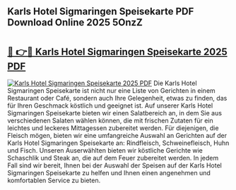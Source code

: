 ## Karls Hotel Sigmaringen Speisekarte PDF Download Online 2025 5OnzZ

# <h2><a href="http://gc7v4w.nevu.top/?p=Karls+Hotel+Sigmaringen+Speisekarte">🔗 👉🔴 Karls Hotel Sigmaringen Speisekarte 2025 PDF</a></h2>

[![Karls Hotel Sigmaringen Speisekarte 2025 PDF](https://i.imgur.com/dBaPXMq.png)](http://gc7v4w.nevu.top/?p=Karls+Hotel+Sigmaringen+Speisekarte)
Die Karls Hotel Sigmaringen Speisekarte ist nicht nur eine Liste von Gerichten in einem Restaurant oder Café, sondern auch Ihre Gelegenheit, etwas zu finden, das für Ihren Geschmack köstlich und geeignet ist. Auf unserer Karls Hotel Sigmaringen Speisekarte bieten wir einen Salatbereich an, in dem Sie aus verschiedenen Salaten wählen können, die mit frischen Zutaten für ein leichtes und leckeres Mittagessen zubereitet werden. Für diejenigen, die Fleisch mögen, bieten wir eine umfangreiche Auswahl an Gerichten auf der Karls Hotel Sigmaringen Speisekarte an: Rindfleisch, Schweinefleisch, Huhn und Fisch. Unseren Auserwählten bieten wir köstliche Gerichte wie Schaschlik und Steak an, die auf dem Feuer zubereitet werden. In jedem Fall sind wir bereit, Ihnen bei der Auswahl der Speisen auf der Karls Hotel Sigmaringen Speisekarte zu helfen und Ihnen einen angenehmen und komfortablen Service zu bieten.
